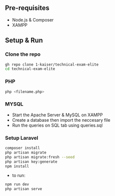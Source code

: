 ## Pre-requisites

- Node.js & Composer
- XAMPP

## Setup & Run

### Clone the repo

```bash
gh repo clone 1-kaiser/technical-exam-elite
cd technical-exam-elite
```

### PHP

```bash
php <filename.php>
```

### MYSQL

- Start the Apache Server & MySQL on XAMPP
- Create a database then import the neccesary file
- Run the queries on SQL tab using queries.sql

### Setup Laravel

```bash
composer install
php artisan migrate
php artisan migrate:fresh --seed
php artisan key:generate
npm install
```

- to run:

```bash
npm run dev
php artisan serve
```
